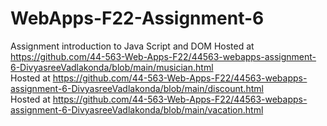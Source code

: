 # WebApps-F22-Assignment-6
Assignment introduction to Java Script and DOM
Hosted at https://github.com/44-563-Web-Apps-F22/44563-webapps-assignment-6-DivyasreeVadlakonda/blob/main/musician.html<br>
Hosted at https://github.com/44-563-Web-Apps-F22/44563-webapps-assignment-6-DivyasreeVadlakonda/blob/main/discount.html<br>
Hosted at https://github.com/44-563-Web-Apps-F22/44563-webapps-assignment-6-DivyasreeVadlakonda/blob/main/vacation.html<br>
